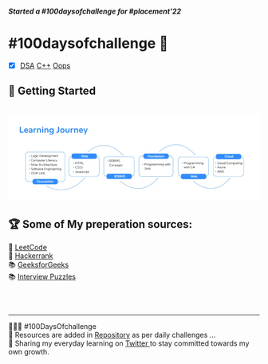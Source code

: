    ##### Started a #100daysofchallenge for #placement'22

 # #100daysofchallenge  🎯
 
 
 - [X] [DSA](https://github.com/Aj7t/100daysofDSA)    [C++](https://github.com/Aj7t/100daysofDSA)    [Oops](https://github.com/Aj7t/100daysofDSA)
 
 
## 🚀 Getting Started
<br>
<img  alt="learning_joirney" src="Foundation/img/journey.jpeg"/>
<br>


## 🏆 Some of My preperation sources:
 
📒 [LeetCode](https://leetcode.com/)\
📒 [Hackerrank](https://www.hackerrank.com/)\
📚 [GeeksforGeeks](https://www.geeksforgeeks.org/) \
📚 [Interview Puzzles](https://www.geeksforgeeks.org/category/puzzles/) 
 
 <br><br>
 
 <hr>
👨🏻‍💻 #100DaysOfchallenge<br>
📝 Resources are added in <a href="https://github.com/Aj7t/100daysofchallenge" target="_blank">Repository</a> as per daily challenges ...<br>
🤝 Sharing my everyday learning on <a href="https://twitter.com/_aj7t/" target="_blank"> Twitter </a> to stay committed towards my own growth.<br>

 

